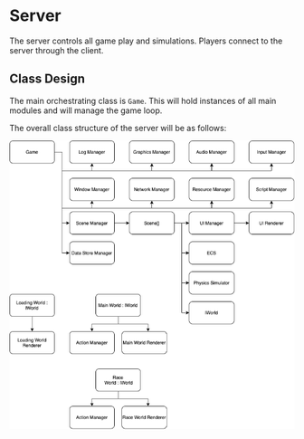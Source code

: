 # Server

The server controls all game play and simulations. Players connect to the server through the client.

## Class Design

The main orchestrating class is `Game`. This will hold instances of all main modules and will manage the game loop.

The overall class structure of the server will be as follows:

![Server Class Structure Overview](images/server_class_structure_overview.drawio.png)
